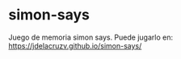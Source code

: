 # simon-says
Juego de memoria simon says. Puede jugarlo en: https://jdelacruzv.github.io/simon-says/